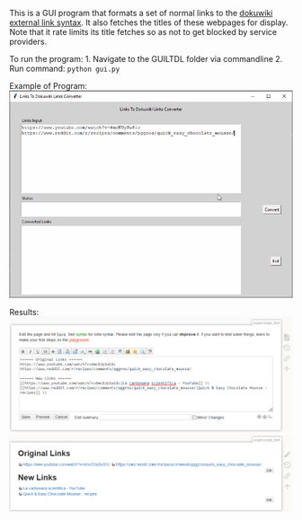 This is a GUI program that formats a set of normal links to the [dokuwiki external link syntax](https://www.dokuwiki.org/wiki:syntax#links).
It also fetches the titles of these webpages for display.
Note that it rate limits its title fetches so as not to get blocked by service providers.

To run the program: 
    1. Navigate to the GUILTDL folder via commandline
    2. Run command: `python gui.py`

Example of Program:
![GUILTDL Example](https://github.com/blimyj/GUILTDL/blob/main/Examples/GUILTDL%20Example.gif)

Results:
![GUILTDL Editor Results](https://github.com/blimyj/GUILTDL/blob/main/Examples/GUILTDL%20Editor%20Results.PNG)
![GUILTDL Results](https://github.com/blimyj/GUILTDL/blob/main/Examples/GUILTDL%20Results.PNG)